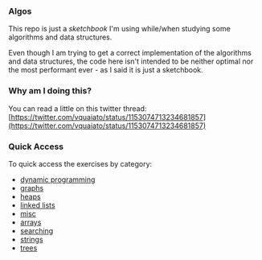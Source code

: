 ### Algos

This repo is just a _sketchbook_ I'm using while/when studying some algorithms and data structures.

Even though I am trying to get a correct implementation of the algorithms and data structures, the code here isn't intended to be neither optimal nor the most performant ever - as I said it is just a sketchbook.

### Why am I doing this?

You can read a little on this twitter thread: [https://twitter.com/vquaiato/status/1153074713234681857](https://twitter.com/vquaiato/status/1153074713234681857)

### Quick Access

To quick access the exercises by category:

 - [dynamic programming](/src/javas/src/dynamic)
 - [graphs](/src/javas/src/graphs)
 - [heaps](/src/javas/src/heaps)
 - [linked lists](/src/javas/src/linkedlists)
 - [misc](/src/javas/src/misc)
 - [arrays](/src/javas/src/arrays)
 - [searching](src/javas/src/searching)
 - [strings](src/javas/src/strings)
 - [trees](src/javas/src/trees)
 
